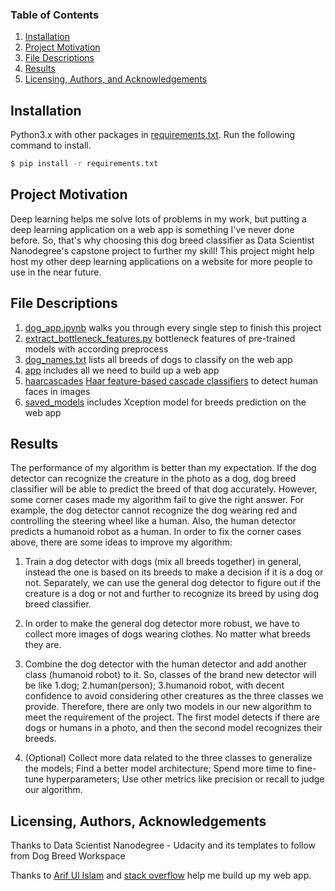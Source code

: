 
### Table of Contents

1. [Installation](#installation)
2. [Project Motivation](#motivation)
3. [File Descriptions](#files)
4. [Results](#results)
5. [Licensing, Authors, and Acknowledgements](#licensing)

## Installation <a name="installation"></a>

Python3.x with other packages in [requirements.txt](https://github.com/Chris7911/dog-breeds-project/blob/main/requirements/requirements.txt). Run the following command to install.
```bash
$ pip install -r requirements.txt
```

## Project Motivation<a name="motivation"></a>

Deep learning helps me solve lots of problems in my work, but putting a deep learning application on a web app is something I've never done before. So, that's why choosing this dog breed classifier as Data Scientist Nanodegree's capstone project to further my skill! This project might help host my other deep learning applications on a website for more people to use in the near future.

## File Descriptions <a name="files"></a>

1. [dog_app.ipynb](https://github.com/Chris7911/dog-breeds-project/blob/main/dog_app.ipynb) walks you through every single step to finish this project
2. [extract_bottleneck_features.py](https://github.com/Chris7911/dog-breeds-project/blob/main/extract_bottleneck_features.py) bottleneck features of pre-trained models with according preprocess
3. [dog_names.txt](https://github.com/Chris7911/dog-breeds-project/blob/main/dog_names.txt) lists all breeds of dogs to classify on the web app
4. [app](https://github.com/Chris7911/dog-breeds-project/tree/main/app) includes all we need to build up a web app
5. [haarcascades](https://github.com/Chris7911/dog-breeds-project/tree/main/haarcascades) [Haar feature-based cascade classifiers](http://docs.opencv.org/trunk/d7/d8b/tutorial_py_face_detection.html) to detect human faces in images
6. [saved_models](https://github.com/Chris7911/dog-breeds-project/tree/main/saved_models) includes Xception model for breeds prediction on the web app


## Results<a name="results"></a>

The performance of my algorithm is better than my expectation. If the dog detector can recognize the creature in the photo as a dog, dog breed classifier will be able to predict the breed of that dog accurately. However, some corner cases made my algorithm fail to give the right answer. For example, the dog detector cannot recognize the dog wearing red and controlling the steering wheel like a human. Also, the human detector predicts a humanoid robot as a human. In order to fix the corner cases above, there are some ideas to improve my algorithm:

1. Train a dog detector with dogs (mix all breeds together) in general, instead the one is based on its breeds to make a decision if it is a dog or not. Separately, we can use the general dog detector to figure out if the creature is a dog or not and further to recognize its breed by using dog breed classifier.

2. In order to make the general dog detector more robust, we have to collect more images of dogs wearing clothes. No matter what breeds they are.

3. Combine the dog detector with the human detector and add another class (humanoid robot) to it. So, classes of the brand new detector will be like 1.dog; 2.human(person); 3.humanoid robot, with decent confidence to avoid considering other creatures as the three classes we provide. Therefore, there are only two models in our new algorithm to meet the requirement of the project. The first model detects if there are dogs or humans in a photo, and then the second model recognizes their breeds.

4. (Optional) Collect more data related to the three classes to generalize the models; Find a better model architecture; Spend more time to fine-tune hyperparameters; Use other metrics like precision or recall to judge our algorithm.


## Licensing, Authors, Acknowledgements<a name="licensing"></a>

Thanks to Data Scientist Nanodegree - Udacity and its templates to follow from Dog Breed Workspace

Thanks to [Arif Ul Islam](https://arifulislam-ron.medium.com/flask-web-application-to-classify-image-using-vgg16-d9c46f29c4cd) and [stack overflow](https://stackoverflow.com/questions/46785507/python-flask-display-image-on-a-html-page/46794505) help me build up my web app.

